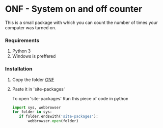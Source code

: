 # ONF - System on and off counter

This is a small package with which you can count the number of times your computer was turned on.

### Requirements
1. Python 3
2. Windows is preffered

### Installation
1. Copy the folder [ONF](./ONF)
2. Paste it in 'site-packages'
   
   To open 'site-packages'
   Run this piece of code in python
   
   ```python
   import sys, webbrowser
   for folder in sys:
      if folder.endswith('site-packages'):
          webbrowser.open(folder)
   ```